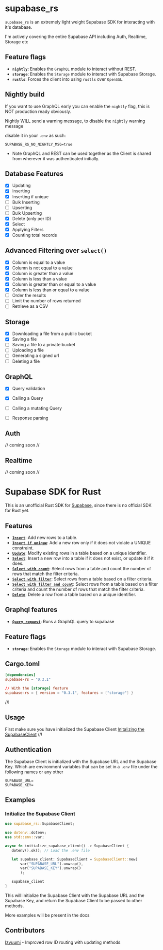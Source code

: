 # supabase_rs

`supabase_rs` is an extremely light weight Supabase SDK for interacting with it's database.

I'm actively covering the entire Supabase API including Auth, Realtime, Storage etc

## Feature flags
- **`nightly`**: Enables the `GraphQL` module to interact without REST.
- **`storage`**: Enables the `Storage` module to interact with Supabase Storage.
- **`rustls`**: Forces the client into using `rustls` over `OpenSSL`.

## Nightly build
If you want to use GraphQL early you can enable the `nightly` flag, this is NOT production ready obviously.

Nightly WILL send a warning message, to disable the `nightly` warning message

disable it in your `.env` as such:
```env
SUPABASE_RS_NO_NIGHTLY_MSG=true
```


* Note 
GraphQL and REST can be used together as the Client is shared from wherever it was authenticated initially.


## Database Features

- [x] Updating
- [x] Inserting
- [x] Inserting if unique
- [ ] Bulk Inserting
- [ ] Upserting
- [ ] Bulk Upserting
- [x] Delete (only per ID)
- [x] Select
- [x] Applying Filters
- [x] Counting total records

## Advanced Filtering over `select()`

- [x] Column is equal to a value
- [x] Column is not equal to a value
- [x] Column is greater than a value
- [x] Column is less than a value
- [x] Column is greater than or equal to a value
- [x] Column is less than or equal to a value
- [ ] Order the results
- [ ] Limit the number of rows returned
- [ ] Retrieve as a CSV

## Storage

- [x] Downloading a file from a public bucket
- [x] Saving a file
- [ ] Saving a file to a private bucket
- [ ] Uploading a file
- [ ] Generating a signed url
- [ ] Deleting a file

## GraphQL
- [x] Query validation
- [x] Calling a Query
- [ ] Calling a mutating Query
- [ ] Response parsing


## Auth

// coming soon //

## Realtime

// coming soon //


# Supabase SDK for Rust

This is an unofficial Rust SDK for [Supabase](https://supabase.io/), since there is no official SDK for Rust yet.

## Features
- [**`Insert`**](#insert): Add new rows to a table.
- [**`Insert if unique`**](#insert-if-unique): Add a new row only if it does not violate a UNIQUE constraint.
- [**`Update`**](#update): Modify existing rows in a table based on a unique identifier.
- [**`Select`**](#select): Insert a new row into a table if it does not exist, or update it if it does.
- [**`Select with count`**](#select-with-count): Select rows from a table and count the number of rows that match the filter criteria.
- [**`Select with filter`**](#select-with-filter): Select rows from a table based on a filter criteria.
- [**`Select with filter and count`**](#selecting-with-filter-and-count): Select rows from a table based on a filter criteria and count the number of rows that match the filter criteria.
- [**`Delete`**](#delete): Delete a row from a table based on a unique identifier.

## Graphql features
- [**`Query request`**](#query-request): Runs a GraphQL query to supabase


## Feature flags
- **`storage`**: Enables the `Storage` module to interact with Supabase Storage.

## Cargo.toml
```toml
[dependencies]
supabase-rs = "0.3.1"

// With the [storage] feature
supabase-rs = { version = "0.3.1", features = ["storage"] }
```
//!
## Usage
First make sure you have initialized the Supabase Client
[Initalizing the SupabaseClient](#initialize-the-supabase-client)
//!
## Authentication
The Supabase Client is initialized with the Supabase URL and the Supabase Key.
Which are environment variables that can be set in a `.env` file under the following names or any other
```
SUPABASE_URL=
SUPABASE_KEY=
```

## Examples

### Initialize the Supabase Client
 ```rust
use supabase_rs::SupabaseClient;

use dotenv::dotenv;
use std::env::var;

async fn initialize_supabase_client() -> SupabaseClient {
    dotenv().ok(); // Load the .env file

    let supabase_client: SupabaseClient = SupabaseClient::new(
        var("SUPABASE_URL").unwrap(),
        var("SUPABASE_KEY").unwrap()
        );

    supabase_client
}
```
This will initialize the Supabase Client with the Supabase URL and the Supabase Key, and return the Supabase Client to be passed to other methods.

More examples will be present in the docs

## Contributors
[Izyuumi](https://github.com/izyuumi) - Improved row ID routing with updating methods
